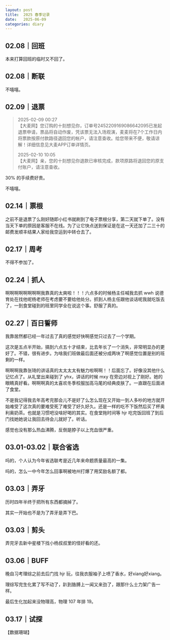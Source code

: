 ```yaml
---
layout: post
title:  2025 春季记录
date:   2025-06-09
categories: diary
---
```


## 02.08｜回班

本来打算回班的临时又不回了。

## 02.08｜断联

不嘻嘻。

## 02.09｜退票

>   2025-02-09 00:27  
>   【大麦网】您订购的十刻想见你，订单号2452209169086642095已发起退票申请，票品将自动作废，凭该票无法入场观演，麦麦将在7个工作日内将票款按原付款路径退回您的帐户，请注意查收。给您带来不便，敬请谅解！详细信息见大麦APP订单详情页。  
>     
>   2025-02-10 10:05  
>   【大麦网】亲，您的十刻想见你退款已审核完成，款项原路将退回您的原支付账户，请注意查收。  

30% 的手续费好贵。

不嘻嘻。

## 02.14｜票根

之前不是退票了么刚好随即小红书就刷到了电子票根分享，第二天就下单了。没有当天下单的原因是客服不在线。为了让它快点送到保证是在这一天还加了二三十的邮费发顺丰结果人家给我空运到中转仓去了。

## 02.17｜周考

不得不参加了。

## 02.24｜抓人

啊啊啊啊啊啊啊啊我靠真的太爽啦！！！六点多的时候杨主任喊我去抓 wwh 说德育处在找他呢杨老师在考虑要不要给他处分。抓到人杨主任跟他谈话呢我就吃饭去了，一到食堂碰到的班里同学全在说这个事。舒服了真的。

## 02.27｜百日誓师

我靠居然都已经一年过去了真的感觉好快啊感觉只过去了一个学期。

这次是五点半开始，搞到六点五十才结束，比去年长了一个消失，非常明显办的更好了。不错，很有进步。为啥我们班做最后面还被分成两块了啊感觉位置是别的班剩的一样。

啊啊啊我靠张琦的讲话真的太太太太有魅力啦啊啊！！后面忘了。好像没其他什么记忆点了。从礼堂出来碰到了 yhx，讲话的时候 mxy 在旁边对视上了刚好。她的眼睛真好看。啊啊啊真的太喜欢冬季校服加高马尾的经典皮肤了。一直跟在后面进了食堂。

不是我记得我去年高考完那会儿不是好了么怎么现在又开始一到人多吵的地方就开始难受了这次真的要难受死了难受了好久好久。还是一样的吃不下饭然后买了杯奥利奥奶茶。也就是习惯吧没啥好喝的其实。在食堂拖时间等 hjr 吃完饭回班了到后门找她她说让我回去待会儿就好了。听话。

感觉也没有那么热血沸腾，反倒是脖子以上充血很严重。

## 03.01-03.02｜联合省选

吗的，个人认为今年省选联考是近几年来命题质量最高的一集。

吗的，怎么一中今年怎么回事啊被地州打爆了用奖励名额了都。

## 03.03｜弄牙

历时四年半终于把所有东西都摘掉了。

其实一开始也不是为了弄牙是弄下巴。

## 03.03｜剪头

弄完牙去新中星楼下找小杨叔叔里的怪好看的还。

## 03.06｜BUFF

晚自习考理综之前去后门找 hjr 玩，往我衣服袖子上喷了香水，好xiang好xiang。

理综写完生化累了写不动了，趴到胳膊上一闻又来劲了，跟那什么士力架广告一样。

最后生化加起来没物理高，物理 107 年排 19。

## 03.17｜试探

【数据珊瑚】